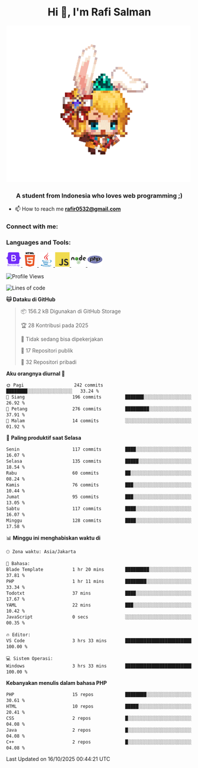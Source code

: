 <h1 align="center">Hi 👋, I'm Rafi Salman</h1>
<img src="img/lp.gif" /> 
<h3 align="center">A student from Indonesia who loves web programming ;)</h3>

- 📫 How to reach me **rafir0532@gmail.com**

<h3 align="left">Connect with me:</h3>
<p align="left">
</p>

<h3 align="left">Languages and Tools:</h3>
<p align="left"> <a href="https://getbootstrap.com" target="_blank" rel="noreferrer"> <img src="https://raw.githubusercontent.com/devicons/devicon/master/icons/bootstrap/bootstrap-plain-wordmark.svg" alt="bootstrap" width="40" height="40"/> </a> <a href="https://www.w3.org/html/" target="_blank" rel="noreferrer"> <img src="https://raw.githubusercontent.com/devicons/devicon/master/icons/html5/html5-original-wordmark.svg" alt="html5" width="40" height="40"/> </a> <a href="https://www.java.com" target="_blank" rel="noreferrer"> <img src="https://raw.githubusercontent.com/devicons/devicon/master/icons/java/java-original.svg" alt="java" width="40" height="40"/> </a> <a href="https://developer.mozilla.org/en-US/docs/Web/JavaScript" target="_blank" rel="noreferrer"> <img src="https://raw.githubusercontent.com/devicons/devicon/master/icons/javascript/javascript-original.svg" alt="javascript" width="40" height="40"/> </a> <a href="https://nodejs.org" target="_blank" rel="noreferrer"> <img src="https://raw.githubusercontent.com/devicons/devicon/master/icons/nodejs/nodejs-original-wordmark.svg" alt="nodejs" width="40" height="40"/> </a> <a href="https://www.php.net" target="_blank" rel="noreferrer"> <img src="https://raw.githubusercontent.com/devicons/devicon/master/icons/php/php-original.svg" alt="php" width="40" height="40"/> </a> </p>

<!--START_SECTION:waka-->
![Profile Views](http://img.shields.io/badge/Profil%20dilihat-2-blue)

![Lines of code](https://img.shields.io/badge/Sejak%20Hello%20World%20aku%20telah%20menulis-2.0%20million%20baris%20kode-blue)

**🐱 Dataku di GitHub** 

> 📦 156.2 kB Digunakan di GitHub Storage 
 > 
> 🏆 28 Kontribusi pada 2025
 > 
> 🚫 Tidak sedang bisa dipekerjakan
 > 
> 📜 17 Repositori publik 
 > 
> 🔑 32 Repositori pribadi 
 > 
**Aku orangnya diurnal 🐤** 

```text
🌞 Pagi                   242 commits         ████████░░░░░░░░░░░░░░░░░   33.24 % 
🌆 Siang                  196 commits         ███████░░░░░░░░░░░░░░░░░░   26.92 % 
🌃 Petang                 276 commits         █████████░░░░░░░░░░░░░░░░   37.91 % 
🌙 Malam                  14 commits          ░░░░░░░░░░░░░░░░░░░░░░░░░   01.92 % 
```
📅 **Paling produktif saat Selasa** 

```text
Senin                    117 commits         ████░░░░░░░░░░░░░░░░░░░░░   16.07 % 
Selasa                   135 commits         █████░░░░░░░░░░░░░░░░░░░░   18.54 % 
Rabu                     60 commits          ██░░░░░░░░░░░░░░░░░░░░░░░   08.24 % 
Kamis                    76 commits          ███░░░░░░░░░░░░░░░░░░░░░░   10.44 % 
Jumat                    95 commits          ███░░░░░░░░░░░░░░░░░░░░░░   13.05 % 
Sabtu                    117 commits         ████░░░░░░░░░░░░░░░░░░░░░   16.07 % 
Minggu                   128 commits         ████░░░░░░░░░░░░░░░░░░░░░   17.58 % 
```


📊 **Minggu ini menghabiskan waktu di** 

```text
🕑︎ Zona waktu: Asia/Jakarta

💬 Bahasa: 
Blade Template           1 hr 20 mins        █████████░░░░░░░░░░░░░░░░   37.81 % 
PHP                      1 hr 11 mins        ████████░░░░░░░░░░░░░░░░░   33.34 % 
Todotxt                  37 mins             ████░░░░░░░░░░░░░░░░░░░░░   17.67 % 
YAML                     22 mins             ███░░░░░░░░░░░░░░░░░░░░░░   10.42 % 
JavaScript               0 secs              ░░░░░░░░░░░░░░░░░░░░░░░░░   00.35 % 

🔥 Editor: 
VS Code                  3 hrs 33 mins       █████████████████████████   100.00 % 

💻 Sistem Operasi: 
Windows                  3 hrs 33 mins       █████████████████████████   100.00 % 
```

**Kebanyakan menulis dalam bahasa PHP** 

```text
PHP                      15 repos            ████████░░░░░░░░░░░░░░░░░   30.61 % 
HTML                     10 repos            █████░░░░░░░░░░░░░░░░░░░░   20.41 % 
CSS                      2 repos             █░░░░░░░░░░░░░░░░░░░░░░░░   04.08 % 
Java                     2 repos             █░░░░░░░░░░░░░░░░░░░░░░░░   04.08 % 
C++                      2 repos             █░░░░░░░░░░░░░░░░░░░░░░░░   04.08 % 
```




 Last Updated on 16/10/2025 00:44:21 UTC
<!--END_SECTION:waka-->
